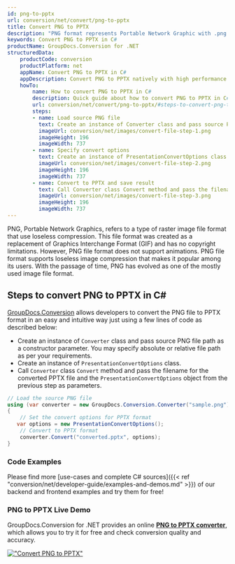 ```yaml
---
id: png-to-pptx
url: conversion/net/convert/png-to-pptx
title: Convert PNG to PPTX
description: "PNG format represents Portable Network Graphic with .png extension. Learn how to convert PNG to PPTX file programmatically in C# language using GroupDocs.Conversion for .NET library."
keywords: Convert PNG to PPTX in C#
productName: GroupDocs.Conversion for .NET
structuredData:
    productCode: conversion
    productPlatform: net
    appName: Convert PNG to PPTX in C#
    appDescription: Convert PNG to PPTX natively with high performance using C# language and server side GroupDocs.Conversion for .NET APIs, without the use of any software like Microsoft or Open Office.
    howTo:
        name: How to convert PNG to PPTX in C# 
        description: Quick guide about how to convert PNG to PPTX in C# with high performance and accuracy.
        url: conversion/net/convert/png-to-pptx/#steps-to-convert-png-to-pptx-in-c
        steps:
        - name: Load source PNG file 
          text: Create an instance of Converter class and pass source PNG file path as a constructor parameter. You may specify absolute or relative file path as per your requirements. 
          imageUrl: conversion/net/images/convert-file-step-1.png
          imageHeight: 196
          imageWidth: 737
        - name: Specify convert options 
          text: Create an instance of PresentationConvertOptions class.
          imageUrl: conversion/net/images/convert-file-step-2.png
          imageHeight: 196
          imageWidth: 737
        - name: Convert to PPTX and save result 
          text: Call Converter class Convert method and pass the filename for the converted HTML file and the PresentationConvertOptions object from the previous step as parameters.
          imageUrl: conversion/net/images/convert-file-step-3.png
          imageHeight: 196
          imageWidth: 737
---
```


PNG, Portable Network Graphics, refers to a type of raster image file format that use loseless compression. This file format was created as a replacement of Graphics Interchange Format (GIF) and has no copyright limitations. However, PNG file format does not support animations. PNG file format supports loseless image compression that makes it popular among its users. With the passage of time, PNG has evolved as one of the mostly used image file format.

## Steps to convert PNG to PPTX in C#

[GroupDocs.Conversion](https://products.groupdocs.com/conversion/net) allows developers to convert the PNG file to PPTX format in an easy and intuitive way just using a few lines of code as described below:

* Create an instance of `Converter` class and pass source PNG file path as a constructor parameter. You may specify absolute or relative file path as per your requirements. 
* Create an instance of `PresentationConvertOptions` class.
* Call `Converter` class `Convert` method and pass the filename for the converted PPTX file and the `PresentationConvertOptions` object from the previous step as parameters.

```csharp
// Load the source PNG file
using (var converter = new GroupDocs.Conversion.Converter("sample.png"))
{
    // Set the convert options for PPTX format
   var options = new PresentationConvertOptions();
    // Convert to PPTX format
    converter.Convert("converted.pptx", options);
}
```

### Code Examples

Please find more [use-cases and complete C# sources]({{< ref "conversion/net/developer-guide/examples-and-demos.md" >}}) of our backend and frontend examples and try them for free!

### PNG to PPTX Live Demo

GroupDocs.Conversion for .NET provides an online [**PNG to PPTX converter**](https://products.groupdocs.app/conversion/png-to-pptx), which allows you to try it for free and check conversion quality and accuracy.

[!["Convert PNG to PPTX"](conversion/net/images/convert-to-pptx/convert-png-to-pptx.png)](https://products.groupdocs.app/conversion/png-to-pptx)
